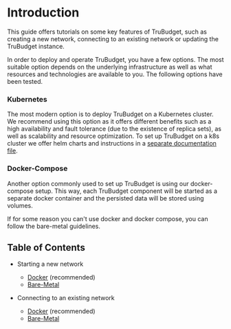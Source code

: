# Introduction

This guide offers tutorials on some key features of TruBudget, such as creating a new network, connecting to an existing network or updating the TruBudget instance. 

In order to deploy and operate TruBudget, you have a few options. The most suitable option depends on the underlying infrastructure as well as what resources and technologies are available to you. The following options have been tested.

### Kubernetes
The most modern option is to deploy TruBudget on a Kubernetes cluster. We recommend using this option as it offers different benefits such as a high availability and fault tolerance (due to the existence of replica sets), as well as scalability and resource optimization. To set up TruBudget on a k8s cluster we offer helm charts and instructions in a [separate documentation file](https://github.com/openkfw/TruBudget/tree/main/helm). 

### Docker-Compose
Another option commonly used to set up TruBudget is using our docker-compose setup. This way, each TruBudget component will be started as a separate docker container and the persisted data will be stored using volumes.

If for some reason you can't use docker and docker compose, you can follow the bare-metal guidelines.

## Table of Contents

- Starting a new network

  - [Docker](./create-a-new-network/docker.md) (recommended)
  - [Bare-Metal](./create-a-new-network/bare-metal.md)

- Connecting to an existing network

  - [Docker](./connect-to-an-existing-network/docker.md) (recommended)
  - [Bare-Metal](./connect-to-an-existing-network/bare-metal.md)

